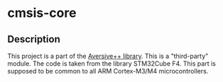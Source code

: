 # cmsis-core

## Description

This project is a part of the [Aversive++ library](https://github.com/AversivePlusPlus/AversivePlusPlus).
This is a "third-party" module. The code is taken from the library STM32Cube  F4.
This part is supposed to be common to all ARM Cortex-M3/M4 microcontrollers.
